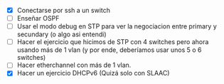 - [x]  Conectarse por ssh a un switch
- [ ] Enseñar OSPF
- [ ] Usar el modo debug en STP para ver la negociacion entre primary y secundary (o algo asi entendi)
- [ ]  Hacer el ejercicio que hicimos de STP con 4 switches pero ahora usando más de 1 vlan (y por ende, deberíamos usar unos 5 o 6 switches)
- [ ] Hacer etherchannel con más de 1 vlan. 
- [x] Hacer un ejercicio DHCPv6 (Quizá solo con SLAAC)